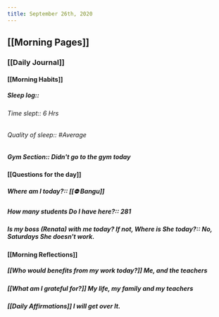 ```yaml
---
title: September 26th, 2020
---
```


## [[Morning Pages]]
### [[Daily Journal]]
#### [[Morning Habits]]
##### Sleep log:: 
###### Time slept:: 6 Hrs

###### Quality of sleep:: #Average

##### Gym Section:: Didn't go to the gym today

#### [[Questions for the day]]
##### Where am I today?:: [[⛔ Bangu]]

##### How many students Do I have here?:: 281

##### Is my boss (Renata) with me today? If not, Where is She today?:: No, Saturdays She doesn't work.

#### [[Morning Reflections]]
##### [[Who would benefits from my work today?]] Me, and the teachers

##### [[What am I grateful for?]] My life, my family and my teachers

##### [[Daily Affirmations]] I will get over It. 

### 
